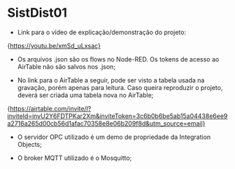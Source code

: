 # SistDist01

- Link para o vídeo de explicação/demonstração do projeto:

{https://youtu.be/xmSd_uLxsac}

- Os arquivos .json são os flows no Node-RED. Os tokens de acesso ao AirTable não são salvos nos .json;

- No link para o AirTable a seguir, pode ser visto a tabela usada na gravação, porém apenas para leitura. Caso queira reproduzir o projeto, deverá ser criada uma tabela nova no AirTable;

{https://airtable.com/invite/l?inviteId=invU2Y6FDTPKar2Xm&inviteToken=3c6b0b6be5ab15a04438e6ee9a2716a265d00cb56d1afac70358e8e06b209f8d&utm_source=email}

- O servidor OPC utilizado é um demo de propriedade da Integration Objects;

- O broker MQTT utilizado é o Mosquitto;